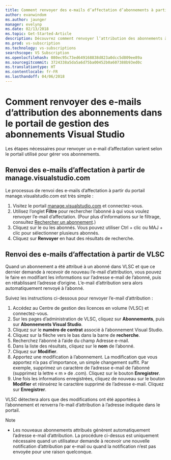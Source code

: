 ```yaml
---
title: Comment renvoyer des e-mails d’affectation d’abonnements à partir de Manage.visualstudio.com ou VLSC | Microsoft Docs
author: evanwindom
ms.author: jaunger
manager: evelynp
ms.date: 02/13/2018
ms.topic: Get-Started-Article
description: Découvrez comment renvoyer l’attribution des abonnements à des abonnés depuis manage.visualstudio.com ou le Centre VLSC
ms.prod: vs-subscription
ms.technology: vs-subscriptions
searchscope: VS Subscription
ms.openlocfilehash: 080ec95c73ed649168838d823a0dcc5d809ee89a
ms.sourcegitcommit: 3724338a5da5a6d75ba00452b0a607388b93ed0c
ms.translationtype: HT
ms.contentlocale: fr-FR
ms.lasthandoff: 04/06/2018
---
```

# <a name="how-to-resend-subscription-assignment-emails-in-the-visual-studio-subscription-management-portal"></a>Comment renvoyer des e-mails d’attribution des abonnements dans le portail de gestion des abonnements Visual Studio

Les étapes nécessaires pour renvoyer un e-mail d’affectation varient selon le portail utilisé pour gérer vos abonnements. 

## <a name="resending-assignment-emails-from-within-managevisualstudiocom"></a>Renvoi des e-mails d’affectation à partir de manage.visualstudio.com

Le processus de renvoi des e-mails d’affectation à partir du portail manage.visualstudio.com est très simple :

1. Visitez le portail [manage.visualstudio.com](https://manage.visualstudio.com) et connectez-vous. 
2. Utilisez l’onglet **Filtre** pour rechercher l’abonné à qui vous voulez renvoyer l’e-mail d’affectation. (Pour plus d’informations sur le filtrage, consultez [Rechercher un abonnement](/visualstudio/subscriptions/search-license).)
3. Cliquez sur le ou les abonnés.  Vous pouvez utiliser Ctrl + clic ou MAJ + clic pour sélectionner plusieurs abonnés.
4. Cliquez sur **Renvoyer** en haut des résultats de recherche.  

## <a name="resending-assignment-emails-from-within-vlsc"></a>Renvoi des e-mails d’affectation à partir de VLSC
Quand un abonnement a été attribué à un abonné dans VLSC et que ce dernier demande à recevoir de nouveau l’e-mail d’attribution, vous pouvez le faire en modifiant les informations sur l’adresse e-mail de l’abonné, puis en rétablissant l’adresse d’origine. L’e-mail d’attribution sera alors automatiquement renvoyé à l’abonné.

Suivez les instructions ci-dessous pour renvoyer l’e-mail d’attribution :


1. Accédez au Centre de gestion des licences en volume (VLSC) et connectez-vous.
2. Sur les pages d’administration de VLSC, cliquez sur **Abonnements**, puis sur **Abonnements Visual Studio**.
3. Cliquez sur le **numéro de contrat** associé à l’abonnement Visual Studio.
4. Cliquez sur la flèche vers le bas dans la barre de **recherche**.  
5. Recherchez l’abonné à l’aide du champ Adresse e-mail.
6. Dans la liste des résultats, cliquez sur le **nom** de l’abonné.
7. Cliquez sur **Modifier**.
8. Apportez une modification à l’abonnement. La modification que vous apportez n’a pas d’importance, un simple changement suffit.  Par exemple, supprimez un caractère de l’adresse e-mail de l’abonné (supprimez la lettre « m » de .com). Cliquez sur le bouton **Enregistrer**.
9. Une fois les informations enregistrées, cliquez de nouveau sur le bouton **Modifier** et réinsérez le caractère supprimé de l’adresse e-mail. Cliquez sur **Enregistrer**.
   
VLSC détectera alors que des modifications ont été apportées à l’abonnement et renverra l’e-mail d’attribution à l’adresse indiquée dans le portail. 

> [!NOTE]
> - Les nouveaux abonnements attribués génèrent automatiquement l’adresse e-mail d’attribution. La procédure ci-dessus est uniquement nécessaire quand un utilisateur demande à recevoir une nouvelle notification d’attribution par e-mail ou quand la notification n’est pas envoyée pour une raison quelconque.
